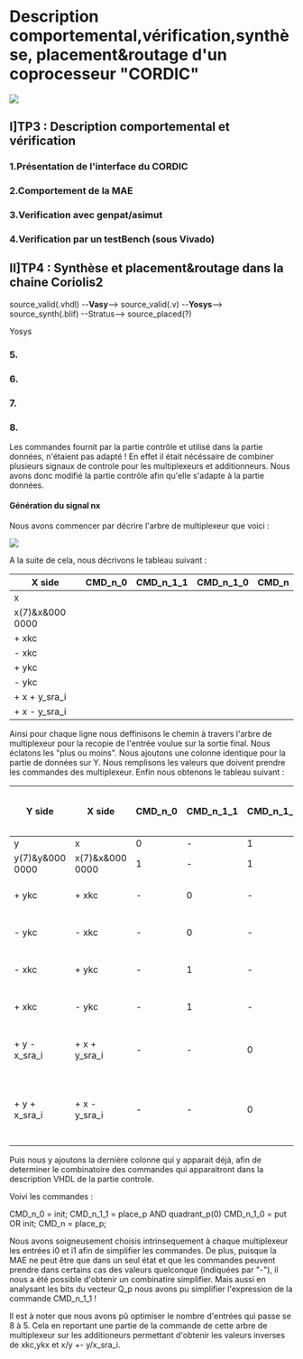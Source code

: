 # Description comportemental,vérification,synthèse, placement&routage d'un coprocesseur "CORDIC"
![](https://www-soc.lip6.fr/trac/sesi-tools/)

## I]TP3 : Description comportemental et vérification
### 1.Présentation de l'interface du CORDIC

### 2.Comportement de la MAE

### 3.Verification avec genpat/asimut

### 4.Verification par un testBench (sous Vivado)

## II]TP4 : Synthèse et placement&routage dans la chaine Coriolis2

  source_valid(.vhdl) --**Vasy**--> source_valid(.v) --**Yosys**--> source_synth(.blif) --Stratus--> source_placed(?)
  
  Yosys

### 5. 

### 6.

### 7.

### 8.

Les commandes fournit par la partie contrôle et utilisé dans la partie données, n'étaient pas adapté !
En effet il était nécéssaire de combiner plusieurs signaux de controle pour les multiplexeurs et additionneurs. Nous avons donc modifié la partie contrôle afin qu'elle s'adapte à la partie données. 

#### Génération du signal nx

Nous avons commencer par décrire l'arbre de multiplexeur que voici : 

![](https://raw.githubusercontent.com/williamfabre/MOCCA/master/tp3/nx_mux_stages.png)

A la suite de cela, nous décrivons le tableau suivant :

| X side          | CMD_n_0 | CMD_n_1_1 | CMD_n_1_0 | CMD_n |
|-----------------|---------|-----------|-----------|-------|
| x               |         |           |           |       |
| x(7)&x&000 0000 |         |           |           |       |
| + xkc           |         |           |           |       |
| - xkc           |         |           |           |       |
| + ykc           |         |           |           |       |
| - ykc           |         |           |           |       |
| + x + y_sra_i   |         |           |           |       |
| + x - y_sra_i   |         |           |           |       |

Ainsi pour chaque ligne nous deffinisons le chemin à travers l'arbre de multiplexeur pour la recopie de l'entrée voulue sur la sortie final.
Nous éclatons les "plus ou moins". Nous ajoutons une colonne identique pour la partie de données sur Y.
Nous remplisons les valeurs que doivent prendre les commandes des multiplexeur. Enfin nous obtenons le tableau suivant :

| Y side          | X side          | CMD_n_0 | CMD_n_1_1 | CMD_n_1_0 | CMD_n | conditions dans la partie contrôle       |
|-----------------|-----------------|---------|-----------|-----------|-------|------------------------------------------|
| y               | x               | 0       | -         | 1         | 0     | put = 1                                  |
| y(7)&y&000 0000 | x(7)&x&000 0000 | 1       | -         | 1         | 0     | init = 1                                 |
| + ykc           | + xkc           | -       | 0         | -         | 1     | place_p = 1 AND Q_p = 0                  |
| - ykc           | - xkc           | -       | 0         | -         | 1     | place_p = 1 AND Q_p = 2                  |
| - xkc           | + ykc           | -       | 1         | -         | 1     | place_p = 1 AND Q_p = 3                  |
| + xkc           | - ykc           | -       | 1         | -         | 1     | place_p = 1 AND Q_p = 1                  |
| + y - x_sra_i   | + x + y_sra_i   | -       | -         | 0         | 0     | calc_p = 1 AND a_lt_0_p = 1              |
| + y + x_sra_i   | + x - y_sra_i   | -       | -         | 0         | 0     | calc = 1 AND calc_p = 1 AND a_lt_0_p = 0 |

Puis nous y ajoutons la dernière colonne qui y apparait déjà, afin de determiner le combinatoire des commandes qui apparaitront dans la description VHDL de la partie controle.

Voivi les commandes :

CMD_n_0   = init;
CMD_n_1_1 = place_p AND quadrant_p(0) 
CMD_n_1_0 = put OR init;
CMD_n     = place_p;

Nous avons soigneusement choisis intrinsequement à chaque multiplexeur les entrées i0 et i1 afin de simplifier les commandes.
De plus, puisque la MAE ne peut être que dans un seul état et que les commandes peuvent prendre dans certains cas des valeurs quelconque (indiquées par "-"), il nous a été possible d'obtenir un combinatire simplifier. Mais aussi en analysant les bits du vecteur Q_p nous avons pu simplifier l'expression de la commande CMD_n_1_1 !

Il est à noter que nous avons pû optimiser le nombre d'entrées qui passe se 8 à 5. Cela en reportant une partie de la commande de cette arbre de multiplexeur sur les additioneurs permettant d'obtenir les valeurs inverses de xkc,ykx et x/y +- y/x_sra_i.


